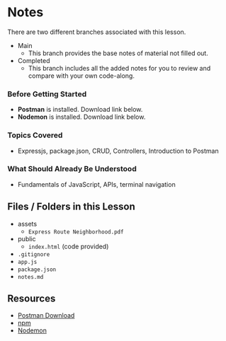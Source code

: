 # Notes
There are two different branches associated with this lesson.
- Main
  - This branch provides the base notes of material not filled out.
- Completed
  - This branch includes all the added notes for you to review and compare with your own code-along.

### Before Getting Started
- **Postman** is installed. Download link below.
- **Nodemon** is installed. Download link below.

### Topics Covered
- Expressjs, package.json, CRUD, Controllers, Introduction to Postman

### What Should Already Be Understood
- Fundamentals of JavaScript, APIs, terminal navigation

## Files / Folders in this Lesson
- assets
  - `Express Route Neighborhood.pdf`
- public
  - `index.html` (code provided)
- `.gitignore`
- `app.js`
- `package.json`
- `notes.md`

## Resources
- [Postman Download](https://www.postman.com/downloads/)
- [npm](https://www.npmjs.com/)
- [Nodemon](https://nodemon.io/)
